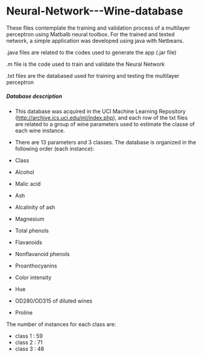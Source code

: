 # Neural-Network---Wine-database
These files contemplate the training and validation process of a multilayer perceptron using Matbalb neural toolbox. For the trained and tested network, a simple application was developed using java with Netbeans.

.java files are related to the codes used to generate the app (.jar file)

.m file is the code used to train and validate the Neural Network

.txt files are the databased used for training and testing the multilayer perceptron

##### Database description

- This database was acquired in the UCI Machine Learning Repository (http://archive.ics.uci.edu/ml/index.php), and each
row of the txt files are related to a group of wine parameters used to estimate the classe of each wine instance.

- There are 13 parameters and 3 classes. The database is organized in the following order (each instance):

- Class
- Alcohol
- Malic acid
- Ash
- Alcalinity of ash  
- Magnesium
- Total phenols
- Flavanoids
- Nonflavanoid phenols
- Proanthocyanins
- Color intensity
- Hue
- OD280/OD315 of diluted wines
- Proline            

The number of instances for each class are:
- class 1 : 59
- class 2 : 71
- class 3 : 48

